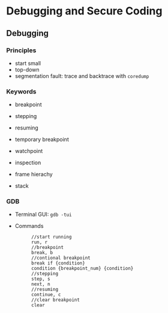 # Debugging and Secure Coding

## Debugging
### Principles

- start small
- top-down
- segmentation fault: trace and backtrace with `coredump`

### Keywords

- breakpoint
- stepping
- resuming
- temporary breakpoint

- watchpoint
- inspection
- frame hierachy
- stack

### GDB

+ Terminal GUI: `gdb -tui`

+ Commands

            //start running
            run, r
            //breakpoint
            break, b
            //contional breakpoint
            break if {condition}
            condition {breakpoint_num} {condition}
            //stepping
            step, s
            next, n
            //resuming
            continue, c
            //clear breakpoint
            clear